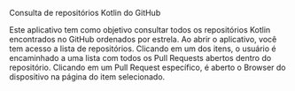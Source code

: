 Consulta de repositórios Kotlin do GitHub

Este aplicativo tem como objetivo consultar todos os repositórios Kotlin encontrados no GitHub ordenados por estrela. Ao abrir o aplicativo, você tem acesso a lista de repositórios. Clicando em um dos itens, o usuário é encaminhado a uma lista com todos os Pull Requests abertos dentro do repositório. Clicando em um Pull Request específico, é aberto o Browser do dispositivo na página do item selecionado.
